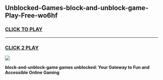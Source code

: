 
## Unblocked-Games-block-and-unblock-game-Play-Free-wo6hf
<h3>
<a href="https://premium76.site?title=block-and-unblock-game&ref=19M">CLICK TO PLAY</a></h3>
<hr>

<h3>
<a href="https://premium76.site?title=block-and-unblock-game&ref=19M">CLICK 2 PLAY</a>
  
</h3>

<a href="https://premium76.site?title=block-and-unblock-game&ref=19M"><img src="https://clearcache.store/games.png"></a>


**block-and-unblock-game games unblocked: Your Gateway to Fun and Accessible Online Gaming**
